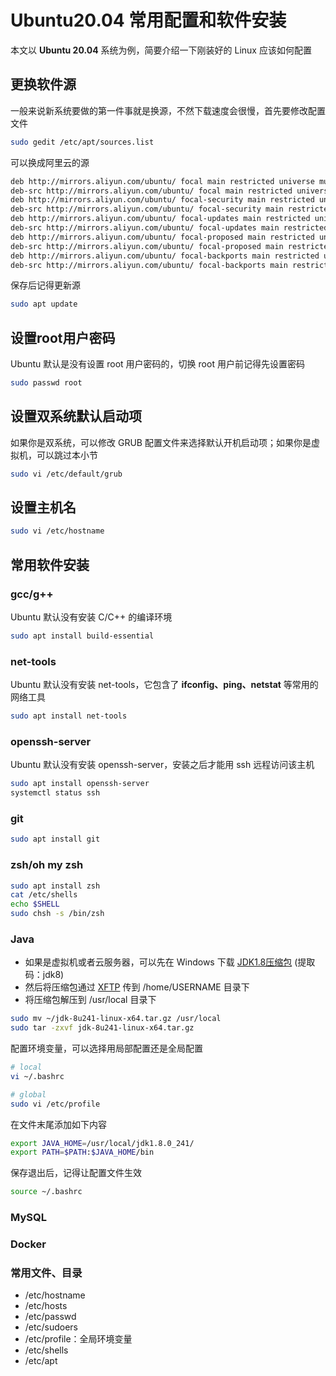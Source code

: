 # Ubuntu20.04 常用配置和软件安装 

本文以 **Ubuntu 20.04** 系统为例，简要介绍一下刚装好的 Linux 应该如何配置

## 更换软件源
一般来说新系统要做的第一件事就是换源，不然下载速度会很慢，首先要修改配置文件
```bash
sudo gedit /etc/apt/sources.list
```
可以换成阿里云的源
```bash
deb http://mirrors.aliyun.com/ubuntu/ focal main restricted universe multiverse
deb-src http://mirrors.aliyun.com/ubuntu/ focal main restricted universe multiverse
deb http://mirrors.aliyun.com/ubuntu/ focal-security main restricted universe multiverse
deb-src http://mirrors.aliyun.com/ubuntu/ focal-security main restricted universe multiverse
deb http://mirrors.aliyun.com/ubuntu/ focal-updates main restricted universe multiverse
deb-src http://mirrors.aliyun.com/ubuntu/ focal-updates main restricted universe multiverse
deb http://mirrors.aliyun.com/ubuntu/ focal-proposed main restricted universe multiverse
deb-src http://mirrors.aliyun.com/ubuntu/ focal-proposed main restricted universe multiverse
deb http://mirrors.aliyun.com/ubuntu/ focal-backports main restricted universe multiverse
deb-src http://mirrors.aliyun.com/ubuntu/ focal-backports main restricted universe multiverse
```
保存后记得更新源
```bash
sudo apt update
```


## 设置root用户密码
Ubuntu 默认是没有设置 root 用户密码的，切换 root 用户前记得先设置密码
```bash
sudo passwd root
```
## 设置双系统默认启动项
如果你是双系统，可以修改 GRUB 配置文件来选择默认开机启动项；如果你是虚拟机，可以跳过本小节
```bash
sudo vi /etc/default/grub
```
## 设置主机名
```bash
sudo vi /etc/hostname
```


## 常用软件安装
### gcc/g++
Ubuntu 默认没有安装 C/C++ 的编译环境
```bash
sudo apt install build-essential
```
### net-tools
Ubuntu 默认没有安装 net-tools，它包含了 **ifconfig、ping、netstat** 等常用的网络工具
```bash
sudo apt install net-tools
```
### openssh-server
Ubuntu 默认没有安装 openssh-server，安装之后才能用 ssh 远程访问该主机
```bash
sudo apt install openssh-server
systemctl status ssh
```
### git
```bash
sudo apt install git
```
### zsh/oh my zsh

```bash
sudo apt install zsh
cat /etc/shells
echo $SHELL
sudo chsh -s /bin/zsh
```

### Java
- 如果是虚拟机或者云服务器，可以先在 Windows 下载 [JDK1.8压缩包](https://pan.baidu.com/s/1zjriuEPC4pXF92lm1Ql0TQ) (提取码：jdk8)
- 然后将压缩包通过 [XFTP](https://www.xshell.com/zh/free-for-home-school/) 传到 /home/USERNAME 目录下
- 将压缩包解压到 /usr/local 目录下
```bash
sudo mv ~/jdk-8u241-linux-x64.tar.gz /usr/local
sudo tar -zxvf jdk-8u241-linux-x64.tar.gz
```
配置环境变量，可以选择用局部配置还是全局配置

```bash
# local
vi ~/.bashrc 

# global  
sudo vi /etc/profile 
```
在文件末尾添加如下内容
```bash
export JAVA_HOME=/usr/local/jdk1.8.0_241/
export PATH=$PATH:$JAVA_HOME/bin
```
保存退出后，记得让配置文件生效

```bash
source ~/.bashrc
```


### MySQL


### Docker


 
### 常用文件、目录
- /etc/hostname
- /etc/hosts
- /etc/passwd
- /etc/sudoers
- /etc/profile：全局环境变量
- /etc/shells
- /etc/apt


